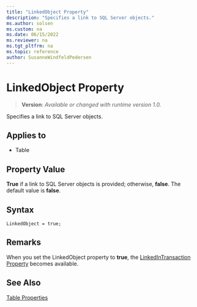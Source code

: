 ```yaml
---
title: "LinkedObject Property"
description: "Specifies a link to SQL Server objects."
ms.author: solsen
ms.custom: na
ms.date: 06/15/2022
ms.reviewer: na
ms.tgt_pltfrm: na
ms.topic: reference
author: SusanneWindfeldPedersen
---
```

[//]: # (START>DO_NOT_EDIT)
[//]: # (IMPORTANT:Do not edit any of the content between here and the END>DO_NOT_EDIT.)
[//]: # (Any modifications should be made in the .xml files in the ModernDev repo.)
# LinkedObject Property
> **Version**: _Available or changed with runtime version 1.0._

Specifies a link to SQL Server objects.

## Applies to
-   Table

[//]: # (IMPORTANT: END>DO_NOT_EDIT)

## Property Value

**True** if a link to SQL Server objects is provided; otherwise, **false**. The default value is **false**.  

## Syntax

```AL
LinkedObject = true;
```
  
## Remarks

When you set the LinkedObject property to **true**, the [LinkedInTransaction Property](devenv-linkedintransaction-property.md) becomes available.  
  
## See Also

[Table Properties](devenv-table-properties.md)